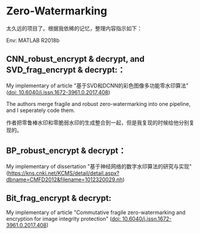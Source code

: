 # Zero-Watermarking


太久远的项目了。根据我依稀的记忆，整理内容指示如下：

Env: MATLAB R2018b
 
## CNN_robust_encrypt & decrypt, and SVD_frag_encrypt & decrypt:：

My implementary of article "基于SVD和DCNN的彩色图像多功能零水印算法" ([doi: 10.6040/j.issn.1672-3961.0.2017.408](https://doi.org/10.6040/j.issn.1672-3961.0.2017.408))

The authors merge fragile and robust zero-watermarking into one pipeline, and I seperately code them. 

作者把零鲁棒水印和零脆弱水印的生成整合到一起，但是我复现的时候给他分别复现的。


## BP_robust_encrypt & decrypt：

My implementary of dissertation "基于神经网络的数字水印算法的研究与实现" (https://kns.cnki.net/KCMS/detail/detail.aspx?dbname=CMFD2012&filename=1012320029.nh)



## Bit_frag_encrypt & decrypt:

My implementary of article "Commutative fragile zero-watermarking and encryption for image integrity protection" ([doi: 10.6040/j.issn.1672-3961.0.2017.408](https://doi.org/10.1007/s11042-019-7560-1))



